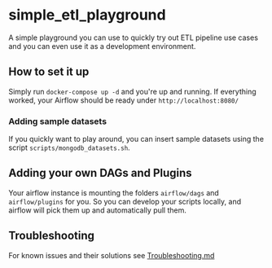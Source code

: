# simple_etl_playground
A simple playground you can use to quickly try out ETL pipeline use cases and you can even use it as a development environment.

## How to set it up
Simply run `docker-compose up -d` and you're up and running.
If everything worked, your Airflow should be ready under `http://localhost:8080/`

### Adding sample datasets
If you quickly want to play around, you can insert sample datasets using the script `scripts/mongodb_datasets.sh`.

## Adding your own DAGs and Plugins
Your airflow instance is mounting the folders `airflow/dags` and `airflow/plugins` for you. So you can develop your scripts locally, and airflow will pick them up and automatically pull them.

## Troubleshooting
For known issues and their solutions see [Troubleshooting.md](Troubleshooting.md)
